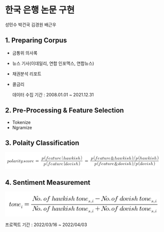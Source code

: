 # 한국 은행 논문 구현

성민수 박건국 김경원 배근우

## 1. Preparing Corpus

- 금통위 의사록

- 뉴스 기사(이데일리, 연합 인포맥스, 연합뉴스)

- 채권분석 리포트

- 콜금리

  데이터 수집 기간 : 2008.01.01 ~ 2021.12.31

## 2. Pre-Processing & Feature Selection

- Tokenize
- Ngramize

## 3. Polaity Classification

![polarity_score](https://github.com/Lee-JeongMin/BOK/raw/master/img/polarity_score.PNG)

## 4. Sentiment Measurement

![tons_i](https://github.com/Lee-JeongMin/BOK/raw/master/img/tons_i.PNG)



프로젝트 기간 : 2022/03/16 ~ 2022/04/03
